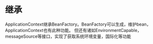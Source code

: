 # 继承
ApplicationContext继承BeanFactory。BeanFactory可以生成，维护bean，ApplicationContext也有此种功能。
但还有诸如EnvironmentCapable，messageSource等接口，实现了获取系统环境变量，国际化等功能

